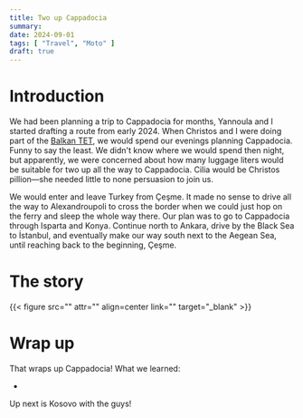 ```yaml
---
title: Two up Cappadocia
summary:
date: 2024-09-01
tags: [ "Travel", "Moto" ]
draft: true
---
```


# Introduction

We had been planning a trip to Cappadocia for months, Yannoula and I started drafting a route from early 2024. When
Christos and I were doing part of the [Balkan TET](/posts/balkan-tet/), we would spend our evenings planning Cappadocia.
Funny to say the least. We didn't know where we would spend then night, but apparently, we were concerned about how many
luggage liters would be suitable for two up all the way to Cappadocia. Cilia would be Christos pillion—she needed
little to none persuasion to join us.

We would enter and leave Turkey from Çeşme. It made no sense to drive all the way to Alexandroupoli to cross the border
when we could just hop on the ferry and sleep the whole way there. Our plan was to go to Cappadocia through Isparta and
Konya. Continue north to Ankara, drive by the Black Sea to İstanbul, and eventually make our way south next to the
Aegean Sea, until reaching back to the beginning, Çeşme.

# The story

{{< figure src="" attr="" align=center link="" target="_blank" >}}

# Wrap up

That wraps up Cappadocia! What we learned:

-

Up next is Kosovo with the guys!
